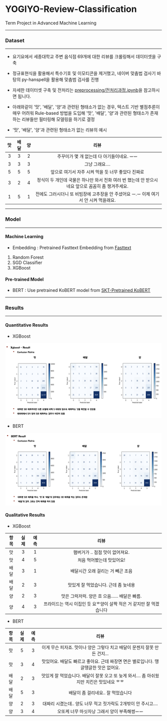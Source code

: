 # YOGIYO-Review-Classification
Term Project in Advanced Machine Learning

---
### Dataset
---
* 요기요에서 세종대학교 주변 음식점 69개에 대한 리뷰를 크롤링해서 데이터셋을 구축
* 정규표현식을 활용해서 특수기호 및 이모티콘을 제거했고, 네이버 맞춤법 검사기 바탕의 py-hanspell을 활용해 맞춤범 검사를 진행
* 자세한 데이터셋 구축 및 전처리는 [preprocessing/전처리과정.ipynb](https://github.com/Lainshower/YOGIYO-Review-Classification/blob/main/preprocessing/%EC%A0%84%EC%B2%98%EB%A6%AC%EA%B3%BC%EC%A0%95.ipynb)을 참고하시면 됩니다.

* 아래와같이 '맛', '배달', '양'과 관련된 형태소가 없는 경우, 텍스트 기반 별점추론이 매우 어려워 Rule-based 방법을 도입해 '맛', '배달', '양'과 관련된 형태소가 존재하는 리뷰들만 필터링해 모델링을 하기로 결정

* '맛', '배달', '양'과 관련된 형태소가 없는 리뷰의 예시

|맛|배달|양|리뷰|
|:---:|:---:|:---:|:---:|
|3|3|2|주꾸미가 몇 개 없는데 다 아기들이네요. ᅲᅲ|
|3|3|3|그냥 그래요....|
|5|5|5|앞으로 여기서 자주 시켜 먹을 듯 너무 좋았다 진짜로|
|3|2|4|정식이 두 개인데 국물은 하나만 와서 전화 여러 번 했는데 안 받으시네요 앞으로 꼼꼼히 좀 챙겨주세요.|
|1|5|1|전에도 그러시더니 또 비빔장에 고추장을 안 주셨어요 ᅲ.ᅲ 이제 여기서 안 시켜 먹을래요.|


---
### Model
---
#### Machine Learning
  - Embedding : Pretrained Fasttext Embedding from [Fasttext](https://fasttext.cc/docs/en/support.html)
  1. Random Forest
  2. SGD Classifier
  3. XGBoost
  
#### Pre-trained Model
  - BERT : Use pretrained KoBERT model from [SKT-Pretrained KoBERT](https://github.com/SKTBrain/KoBERT)
  
---
### Results
---
  #### Quantitative Results
  * XGBoost
  <p align="center">
   <img src = "https://github.com/Lainshower/YOGIYO-Review-Classification/blob/main/results/xgboost-result.png?raw=true">
  </p>
  
  * BERT
  <p align="center">
   <img src = "https://github.com/Lainshower/YOGIYO-Review-Classification/blob/main/results/BERT-result.png?raw=true">
  </p>

  #### Qualitative Results
  * XGBoost

  |항목|실제|예측|리뷰|
  |:---:|:---:|:---:|:---:|
  |맛|3|1|햄버거가 .. 점점 맛이 없어져요.|
  |맛|4|5|처음 먹어봤는데 맛있어요!|
  |배달|3|1|배달시간 오래 걸리는 거 빼곤 조음|
  |배달|2|3|맛있게 잘 먹었습니다. 근데 좀 늦네용|
  |양|2|3|맛은 그럭저럭. 양은 흐 으음...... 배달은 빠름.|
  |양|4|3|프라이드는 역시 이집인 듯 요ᄒ양이 살짝 적은 거 같지만 잘 먹겠습니다|

  * BERT

  |항목|실제|예측|리뷰|
  |:---:|:---:|:---:|:---:|
  |맛|5|3|이게 무슨 피자죠. 맛이나 양은 그렇다 치고 배달이 문젠지 잘못 만든 건지...|
  |맛|3|4|맛있어요. 배달도 빠르고 좋아요. 근데 짜장면 면은 별로입니다. 땡글땡글한 맛은 없어요.|
  |배달|2|3|맛있게 잘 먹었습니다. 배달이 잘못 오고 또 늦게 와서.... 좀 아쉬웠지만 치킨은 맛있네요 ᄒᄒ|
  |배달|5|3|배달이 좀 걸리네요.. 잘 먹었습니다|
  |양|2|3|대짜리 시켰는데.. 양도 너무 적고 젓가락도 2개밖이 안 주시고....|
  |양|3|4|오또케 너무 마싯자낭 그래서 양이 부족해썽ᅲᅲ|
